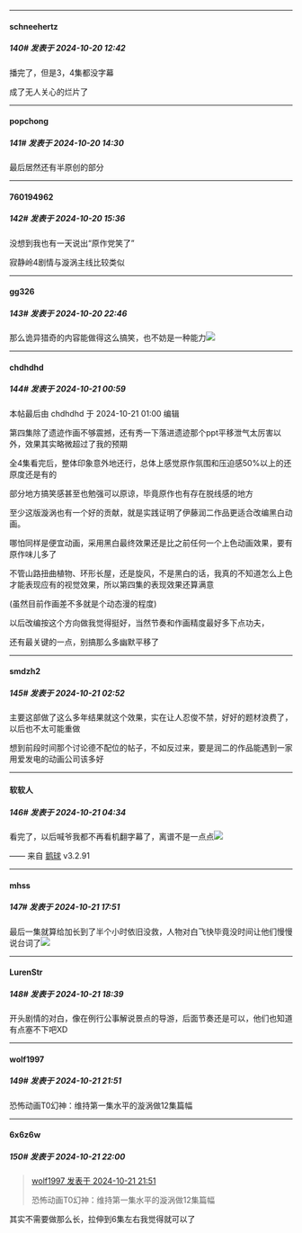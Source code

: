 ﻿
*****

####  schneehertz  
##### 140#       发表于 2024-10-20 12:42

播完了，但是3，4集都没字幕

成了无人关心的烂片了


*****

####  popchong  
##### 141#       发表于 2024-10-20 14:30

最后居然还有半原创的部分


*****

####  760194962  
##### 142#       发表于 2024-10-20 15:36

没想到我也有一天说出“原作党笑了”

寂静岭4剧情与漩涡主线比较类似


*****

####  gg326  
##### 143#       发表于 2024-10-20 22:46

那么诡异猎奇的内容能做得这么搞笑，也不妨是一种能力<img src="https://static.saraba1st.com/image/smiley/face2017/037.png" referrerpolicy="no-referrer">


*****

####  chdhdhd  
##### 144#       发表于 2024-10-21 00:59

 本帖最后由 chdhdhd 于 2024-10-21 01:00 编辑 

第四集除了遗迹作画不够震撼，还有秀一下落进遗迹那个ppt平移泄气太厉害以外，效果其实略微超过了我的预期

全4集看完后，整体印象意外地还行，总体上感觉原作氛围和压迫感50%以上的还原度还是有的

部分地方搞笑感甚至也勉强可以原谅，毕竟原作也有存在脱线感的地方

至少这版漩涡也有一个好的贡献，就是实践证明了伊藤润二作品更适合改编黑白动画。

哪怕同样是便宜动画，采用黑白最终效果还是比之前任何一个上色动画效果，要有原作味儿多了

不管山路扭曲植物、环形长屋，还是旋风，不是黑白的话，我真的不知道怎么上色才能表现应有的视觉效果，所以第四集的表现效果还算满意

(虽然目前作画差不多就是个动态漫的程度)

以后改编按这个方向做我觉得挺好，当然节奏和作画精度最好多下点功夫，

还有最关键的一点，别搞那么多幽默平移了


*****

####  smdzh2  
##### 145#       发表于 2024-10-21 02:52

主要这部做了这么多年结果就这个效果，实在让人忍俊不禁，好好的题材浪费了，以后也不太可能重做

想到前段时间那个讨论德不配位的帖子，不如反过来，要是润二的作品能遇到一家用爱发电的动画公司该多好


*****

####  软软人  
##### 146#       发表于 2024-10-21 04:34

看完了，以后喊爷我都不再看机翻字幕了，离谱不是一点点<img src="https://static.saraba1st.com/image/smiley/face2017/028.png" referrerpolicy="no-referrer">

—— 来自 [鹅球](https://www.pgyer.com/GcUxKd4w) v3.2.91


*****

####  mhss  
##### 147#       发表于 2024-10-21 17:51

最后一集就算给加长到了半个小时依旧没救，人物对白飞快毕竟没时间让他们慢慢说台词了<img src="https://static.saraba1st.com/image/smiley/face2017/049.png" referrerpolicy="no-referrer">


*****

####  LurenStr  
##### 148#       发表于 2024-10-21 18:39

开头剧情的对白，像在例行公事解说景点的导游，后面节奏还是可以，他们也知道有点塞不下吧XD


*****

####  wolf1997  
##### 149#       发表于 2024-10-21 21:51

恐怖动画T0幻神：维持第一集水平的漩涡做12集篇幅


*****

####  6x6z6w  
##### 150#       发表于 2024-10-21 22:00

<blockquote><a href="httphttps://bbs.saraba1st.com/2b/forum.php?mod=redirect&amp;goto=findpost&amp;pid=66509619&amp;ptid=2138793" target="_blank">wolf1997 发表于 2024-10-21 21:51</a>

恐怖动画T0幻神：维持第一集水平的漩涡做12集篇幅</blockquote>
其实不需要做那么长，拉伸到6集左右我觉得就可以了

